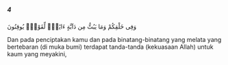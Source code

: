 ##### 4

<span class="ayah">وَفِى خَلْقِكُمْ وَمَا يَبُثُّ مِن دَآبَّةٍ ءَايَٰتٌۭ لِّقَوْمٍۢ يُوقِنُونَ</span>

<span class="ayah_translation">Dan pada penciptakan kamu dan pada binatang-binatang yang melata yang bertebaran (di muka bumi) terdapat tanda-tanda (kekuasaan Allah) untuk kaum yang meyakini,</span>
